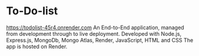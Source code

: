 # To-Do-list
https://todolist-45r4.onrender.com
An End-to-End application, managed from development through to live deployment.
Developed with Node.js, Express.js, MongoDb, Mongo Atlas, Render, JavaScript, HTML and CSS
The app is hosted on Render.
